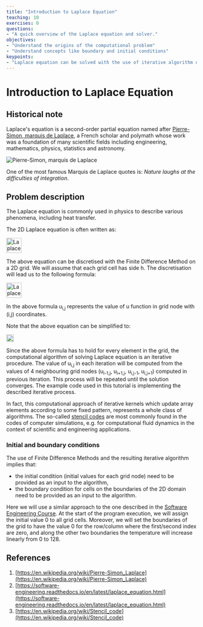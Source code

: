 ```yaml
---
title: "Introduction to Laplace Equation"
teaching: 10
exercises: 0
questions:
- "A quick overview of the Laplace equation and solver."
objectives:
- "Understand the origins of the computational problem"
- "Understand concepts like boundary and initial conditions"
keypoints:
- "Laplace equation can be solved with the use of iterative algorithm on a discretised computational grid"
---
```


# Introduction to Laplace Equation

## Historical note
Laplace's equation is a second-order partial equation named after [Pierre-Simon, marquis de Laplace](https://en.wikipedia.org/wiki/Pierre-Simon_Laplace), a French scholar and polymath whose work was a foundation of many scientific fields including engineering, mathematics, physics, statistics and astronomy.

![Pierre-Simon, marquis de Laplace](https://upload.wikimedia.org/wikipedia/commons/3/39/Laplace%2C_Pierre-Simon%2C_marquis_de.jpg)

One of the most famous Marquis de Laplace quotes is: *Nature laughs at the difficulties of integration*.

## Problem description

The Laplace equation is commonly used in physics to describe various phenomena, including heat transfer.

The 2D Laplace equation is often written as:

<p><img src="{{ page.root }}/fig/laplace_eq1.png" alt="Laplace equation" height="40"/></p>

The above equation can be discretised with the Finite Difference Method on a 2D grid. We will assume that each grid cell has side h. The discretisation will lead us to the following formula:

<p><img src="{{ page.root }}/fig/laplace_eq2.png" alt="Laplace equation discretisation" height="40"/></p>

In the above formula u<sub>i,j</sub> represents the value of u function in grid node with (i,j) coordinates.

Note that the above equation can be simplified to:

<p><img src="{{ page.root }}/fig/laplace_eq3.png" alt="Laplace equation discretisation" height="20"/></p>

Since the above formula has to hold for every element in the grid, the computational algorithm of solving Laplace equation is an iterative procedure. The value of u<sub>i,j</sub> in each iteration will be computed from the values of 4 neighbouring grid nodes (u<sub>i-1,j</sub>, u<sub>i+1,j</sub>, u<sub>i,j-1</sub>, u<sub>i,j+1</sub>) computed in previous iteration. This process will be repeated until the solution converges. The example code used in this tutorial is implementing the described iterative process.

In fact, this computational approach of iterative kernels which update array elements according to some fixed pattern, represents a whole class of algorithms. The so-called [stencil codes](https://en.wikipedia.org/wiki/Stencil_code) are most commonly found in the codes of computer simulations, e.g. for computational fluid dynamics in the context of scientific and engineering applications.

### Initial and boundary conditions

The use of Finite Difference Methods and the resulting iterative algorithm implies that:
* the initial condition (initial values for each grid node) need to be provided as an input to the algorithm,
* the boundary condition for cells on the boundaries of the 2D domain need to be provided as an input to the algorithm.

Here we will use a similar approach to the one described in the [Software Engineering Course](https://software-engineering.readthedocs.io). At the start of the program execution, we will assign the initial value 0 to all grid cells. Moreover, we will set the boundaries of the grid to have the value 0 for the row/column where the first/second index are zero, and along the other two boundaries the temperature will increase linearly from 0 to 128.


## References

1. [https://en.wikipedia.org/wiki/Pierre-Simon_Laplace](https://en.wikipedia.org/wiki/Pierre-Simon_Laplace)
2. [https://software-engineering.readthedocs.io/en/latest/laplace_equation.html](https://software-engineering.readthedocs.io/en/latest/laplace_equation.html)
3. [https://en.wikipedia.org/wiki/Stencil_code](https://en.wikipedia.org/wiki/Stencil_code)
